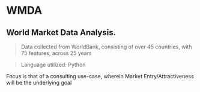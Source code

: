# WMDA
## World Market Data Analysis.
> Data collected from WorldBank, consisting of over 45 countries, with 75 features, across 25 years

> Language utilized:   Python

Focus is that of a consulting use-case, wherein Market Entry/Attractiveness will be the underlying goal
